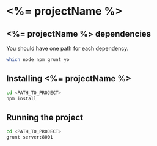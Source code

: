 <%= projectName %>
===========================================================


<%= projectName %> dependencies
-----------------------------------------------------------

You should have one path for each dependency.

```sh
which node npm grunt yo
```

Installing <%= projectName %>
-----------------------------------------------------------

```sh
cd <PATH_TO_PROJECT>
npm install
```

Running the project
-----------------------------------------------------------

```sh
cd <PATH_TO_PROJECT>
grunt server:8001
```
